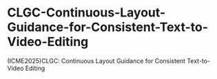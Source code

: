 # CLGC-Continuous-Layout-Guidance-for-Consistent-Text-to-Video-Editing
(ICME2025)CLGC: Continuous Layout Guidance for Consistent Text-to-Video Editing
